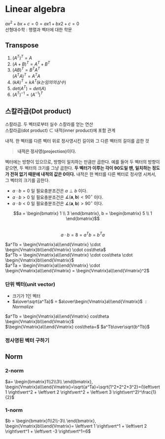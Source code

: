 # Linear algebra

$ax^2 + bx + c = 0 = ax1 + bx2 + c = 0$  
선형대수학 : 행렬과 벡터에 대한 학문

## Transpose
1. $(A^T)^T = A$
2. $(A + B)^T = A^T + B^T$
3. $(AB)^T = B^TA^T$  
$(A^TA)^T = A^TA$
4. $(kA)^T = kA^T (k는 임의의 상수)$
5. $det(A^T) = det(A)$
6. $(A^T)^{-1} = (A^{-1})^T$

## 스칼라곱(Dot product)
스칼라곱. 두 벡터로부터 실수 스칼라를 얻는 연산  
스칼라곱(dot product) $\subset$ 내적(inner product)에 포함 관계  

내적. 한 벡터를 다른 벡터 위로 정사영시킨 길이와 그 다른 벡터의 길이를 곱한 것  
>**내적은 정사영(projection)이다.**

벡터에는 방향이 있으므로, 방향이 일치하는 만큼만 곱한다. 예를 들어 두 벡터의 방향이 같으면, 두 벡터의 크기를 그냥 곱한다. **두 벡터가 이루는 각이 90도일 땐, 일치하는 정도가 전혀 없기 때문에 내적의 값은 0이다.** 내적은 한 벡터를 다른 벡터로 정사영 시켜서, 그 벡터의 크기를 곱한다.  


- $a \cdot b=0$ 일 필요충분조건은 $a \perp b$ 이다.
- $a \cdot b>0$ 일 필요충분조건은 $\measuredangle(\mathbf {a},\mathbf {b})<90^{\circ}$ 이다.
- $a \cdot b<0$ 일 필요충분조건은 $\measuredangle(\mathbf {a},\mathbf {b})>90^{\circ}$ 이다.


$$a = \begin{bmatrix} 1 \\ 3 \end{bmatrix}, b = \begin{bmatrix} 5 \\ 1 \end{bmatrix}$$  
$$a \cdot b = 8 = a^Tb = b^Ta$$


$a^Tb = \begin{Vmatrix}a\\\end{Vmatrix} \cdot \begin{Vmatrix}b\\\end{Vmatrix} \cdot cos\theta$  
$a^Tb = \begin{Vmatrix}a\\\end{Vmatrix} \cdot cos\theta \cdot \begin{Vmatrix}b\\\end{Vmatrix}$  
$a^Ta = \begin{Vmatrix}a\\\end{Vmatrix} \cdot \begin{Vmatrix}a\\\end{Vmatrix} = \begin{Vmatrix}a\\\end{Vmatrix}^2$

### 단위 벡터(unit vector)
- 크기가 1인 벡터
- $a\over\sqrt{a^Ta}$ $=$ $a\over\begin{Vmatrix}a\\\end{Vmatrix}$ $: Normalize$ 

$a^Tb = \begin{Vmatrix}a\\\end{Vmatrix} cos\theta \begin{Vmatrix}b\\\end{Vmatrix}$  
$\begin{Vmatrix}a\\\end{Vmatrix} cos\theta=$ $a^Tb\over\sqrt{b^Tb}$  

### 정사영된 벡터 구하기


## Norm
### 2-norm
$a= \begin{bmatrix}1\\2\\3\\ \end{bmatrix}, \begin{Vmatrix}a\\\end{Vmatrix}=\sqrt{a^Ta}=\sqrt{1^2+2^2+3^2}=(\left\vert 1 \right\vert^2 + \left\vert 2 \right\vert^2 + \left\vert 3 \right\vert^2)^\frac{1}{2}$

### 1-norm
$b = \begin{bmatrix}1\\2\\-3\\ \end{bmatrix}, \begin{Vmatrix}b\\\end{Vmatrix}= \left\vert 1 \right\vert^1 + \left\vert 2 \right\vert^1 +  \left\vert -3 \right\vert^1=6$




